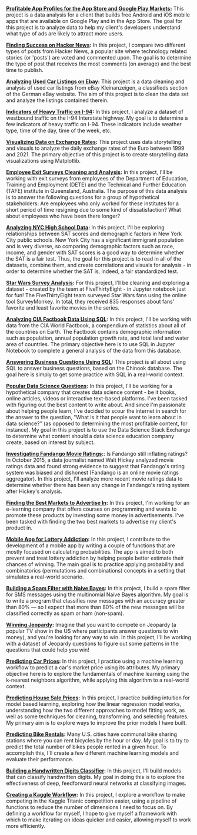 **[Profitable App Profiles for the App Store and Google Play Markets](https://github.com/autgaard/data-science-misc-projects/blob/f3ea00053acc7beeb06e8f573e80c84666490047/Profitable%20Apps.ipynb):** This project is a data analysis for a client that builds free Android and iOS mobile apps that are available on Google Play and in the App Store. The goal for this project is to analyze data to help my client's developers understand what type of ads are likely to attract more users.

**[Finding Success on Hacker News](https://github.com/autgaard/data-science-misc-projects/blob/d17d3ac994faf79192d71b409aaf209ac30bbb2c/Hacker%20News.ipynb):** In this project, I compare two different types of posts from Hacker News, a popular site where technology related stories (or 'posts') are voted and commented upon. The goal is to determine the type of post that receives the most comments (on average) and the best time to publish.

**[Analyzing Used Car Listings on Ebay](https://github.com/autgaard/data-science-misc-projects/blob/4ebe65506f1c2301d0341f4abbad4d2a835e9f97/Ebay%20Listings.ipynb):** This project is a data cleaning and analysis of used car listings from eBay Kleinanzeigen, a classifieds section of the German eBay website. The aim of this project is to clean the data set and analyze the listings contained therein.

**[Indicators of Heavy Traffic on I-94](https://github.com/autgaard/data-science-misc-projects/blob/c456889cb90da914eb0d86f4a10df08a2f96badf/I-94%20Traffic%20Analysis.ipynb):** In this project, I analyze a dataset of westbound traffic on the I-94 Interstate highway. My goal is to determine a few indicators of heavy traffic on I-94. These indicators include weather type, time of the day, time of the week, etc.

**[Visualizing Data on Exchange Rates](https://github.com/autgaard/data-science-misc-projects/blob/2be17d3db887ced067207797e6c093dccac75cc8/Exchange%20Rates.ipynb):** This project uses data storytelling and visuals to analyze the daily exchange rates of the Euro between 1999 and 2021. The primary objective of this project is to create storytelling data visualizations using Matplotlib.

**[Employee Exit Surveys Cleaning and Analysis](https://github.com/autgaard/data-science-misc-projects/blob/68d11473445e1db269986176b60a27661016d56e/Exit%20Surveys.ipynb):**  In this project, I'll be working with exit surveys from employees of the Department of Education, Training and Employment (DETE) and the Technical and Further Education (TAFE) institute in Queensland, Australia. The purpose of this data analysis is to answer the following questions for a group of hypothetical stakeholders: Are employees who only worked for these institutes for a short period of time resigning due to some kind of dissatisfaction? What about employees who have been there longer?

**[Analyzing NYC High School Data](https://github.com/autgaard/data-science-misc-projects/blob/be0ea81d1876cfcb05bfd00442fb262cc3d382a2/Schools.ipynb):** In this project, I'll be exploring relationships between SAT scores and demographic factors in New York City public schools. New York City has a significant immigrant population and is very diverse, so comparing demographic factors such as race, income, and gender with SAT scores is a good way to determine whether the SAT is a fair test. Thus, the goal for this project is to read in all of the datasets, combine them, and create correlations and visuals for analysis - in order to determine whether the SAT is, indeed, a fair standardized test.

**[Star Wars Survey Analysis](https://github.com/autgaard/data-science-misc-projects/blob/b3e0ea375415ba4043e42d9f01d5f01ea920cad8/Star%20Wars%20Surveys.ipynb):**  For this project, I'll be cleaning and exploring a dataset - created by the team at FiveThirtyEight - in Jupyter notebook just for fun! The FiveThirtyEight team surveyed Star Wars fans using the online tool SurveyMonkey. In total, they received 835 responses about fans' favorite and least favorite movies in the series.

**[Analyzing CIA Factbook Data Using SQL](https://github.com/autgaard/data-science-misc-projects/blob/69dcc0a2dfb8228efb11a66ac790d243a0adfce5/CIA%20Factbook.ipynb):**  In this project, I'll be working with data from the CIA World Factbook, a compendium of statistics about all of the countries on Earth. The Factbook contains demographic information such as population, annual population growth rate, and total land and water area of countries. The primary objective here is to use SQL in Jupyter Notebook to complete a general analysis of the data from this database.

**[Answering Business Questions Using SQL](https://github.com/autgaard/data-science-misc-projects/blob/3a6a987c36b14755de5e11027be780bba4411487/Chinook.ipynb):** This project is all about using SQL to answer business questions, based on the Chinook database. The goal here is simply to get some practice with SQL in a real-world context.

**[Popular Data Science Questions](https://github.com/autgaard/data-science-misc-projects/blob/0609c7143e50ce638db1bda45d9e0ba1915cff55/Popular%20DS%20Questions.ipynb):**  In this project, I'll be working for a hypothetical company that creates data science content - be it books, online articles, videos or interactive text-based platforms. I've been tasked with figuring out the best content to write about. And since I'm passionate about helping people learn, I've decided to scour the internet in search for the answer to the question, "What is it that people want to learn about in data science?" (as opposed to determining the most profitable content, for instance). My goal in this project is to use the Data Science Stack Exchange to determine what content should a data science education company create, based on interest by subject.

**[Investigating Fandango Movie Ratings](https://github.com/autgaard/data-science-misc-projects/blob/c17618f36dd0c78af1871a8212368ce94def6ce9/Fandango.ipynb):**: Is Fandango still inflating ratings? In October 2015, a data journalist named Walt Hickey analyzed movie ratings data and found strong evidence to suggest that Fandango's rating system was biased and dishonest (Fandango is an online movie ratings aggregator). In this project, I'll analyze more recent movie ratings data to determine whether there has been any change in Fandango's rating system after Hickey's analysis.

**[Finding the Best Markets to Advertise In](https://github.com/autgaard/data-science-misc-projects/blob/e54059f2530cc04549ba6799b120e68768a13008/Best%20Markets.ipynb):** In this project, I'm working for an e-learning company that offers courses on programming and wants to promote these products by investing some money in advertisements. I've been tasked with finding the two best markets to advertise my client's product in.

**[Mobile App for Lottery Addiction](https://github.com/autgaard/data-science-misc-projects/blob/e4a97af0d481714256f1d3869d28b246edf0d089/Lottery%20App.ipynb):** In this project, I contribute to the development of a mobile app by writing a couple of functions that are mostly focused on calculating probabilities. The app is aimed to both prevent and treat lottery addiction by helping people better estimate their chances of winning.  The main goal is to practice applying probability and combinatorics (permutations and combinations) concepts in a setting that simulates a real-world scenario.

**[Building a Spam Filter with Naive Bayes](https://github.com/autgaard/data-science-misc-projects/blob/9eb8e375d0136099a235f6720ae53261470cd642/SPAM%20Filter.ipynb):** In this project, I build a spam filter for SMS messages using the multinomial Naive Bayes algorithm. My goal is to write a program that classifies new messages with an accuracy greater than 80% — so I expect that more than 80% of the new messages will be classified correctly as spam or ham (non-spam).

**[Winning Jeopardy](https://github.com/autgaard/data-science-misc-projects/blob/afd3051d9e56e8b2a4c045e7223690321d88da80/Winning%20Jeopardy.ipynb):** Imagine that you want to compete on Jeopardy (a popular TV show in the US where participants answer questions to win money), and you're looking for any way to win. In this project, I'll be working with a dataset of Jeopardy questions to figure out some patterns in the questions that could help you win!

**[Predicting Car Prices](https://github.com/autgaard/data-science-misc-projects/blob/78809d6b5134a0a93cba1e3bcd22f0ae2a234548/Car%20Prices.ipynb):** In this project, I practice using a machine learning workflow to predict a car's market price using its attributes. My primary objective here is to explore the fundamentals of machine learning using the k-nearest neighbors algorithm, while applying this algorithm to a real-world context.

**[Predicting House Sale Prices](https://github.com/autgaard/data-science-misc-projects/blob/4d112eeb22e8134092b9a072077e387833f1abc7/House%20Sales.ipynb):**  In this project, I practice building intuition for model based learning, exploring how the linear regression model works, understanding how the two different approaches to model fitting work, as well as some techniques for cleaning, transforming, and selecting features. My primary aim is to explore ways to improve the prior models I have built.

**[Predicting Bike Rentals](https://github.com/autgaard/data-science-misc-projects/blob/15a7b64c9f2b4debdbb02d7c729244e97b521304/Bike%20Rentals.ipynb):** Many U.S. cities have communal bike sharing stations where you can rent bicycles by the hour or day. My goal is to try to predict the total number of bikes people rented in a given hour. To accomplish this, I'll create a few different machine learning models and evaluate their performance.

**[Building a Handwritten Digits Classifier](https://github.com/autgaard/data-science-misc-projects/blob/277d80d1b15e4dfc5f115d0c831c5cdb42c0a612/Handwriting%20Classifier.ipynb):** In this project, I'll build models that can classify handwritten digits. My goal in doing this is to explore the effectiveness of deep, feedforward neural networks at classifying images.

**[Creating a Kaggle Workflow](https://github.com/autgaard/data-science-misc-projects/blob/2b9fe6fedce1a12e47c65d80207d2a4fe6cb2c8f/Kaggle%20Workflow.ipynb):** In this project, I explore a workflow to make competing in the Kaggle Titanic competition easier, using a pipeline of functions to reduce the number of dimensions I need to focus on. By defining a workflow for myself, I hope to give myself a framework with which to make iterating on ideas quicker and easier, allowing myself to work more efficiently.
